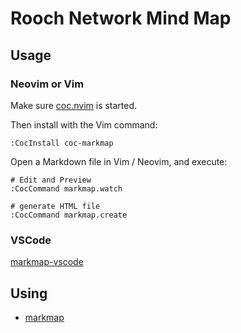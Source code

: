 # Rooch Network Mind Map

## Usage

### Neovim or Vim

Make sure [coc.nvim](https://github.com/neoclide/coc.nvim) is started.

Then install with the Vim command:

```vim
:CocInstall coc-markmap
```

Open a Markdown file in Vim / Neovim, and execute:

```vim
# Edit and Preview
:CocCommand markmap.watch

# generate HTML file
:CocCommand markmap.create
```

### VSCode

[markmap-vscode](https://marketplace.visualstudio.com/items?itemName=gera2ld.markmap-vscode)

## Using

- [markmap](https://github.com/markmap/markmap)
